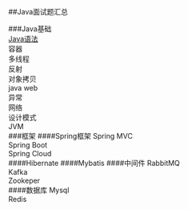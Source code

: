 ##Java面试题汇总

###Java基础  
[Java语法](basices/grammar.md)  
容器  
多线程  
反射  
对象拷贝  
java web  
异常  
网络  
设计模式  
JVM  
###框架
####Spring框架
Spring MVC  
Spring Boot  
Spring Cloud  
####Hibernate
####Mybatis
####中间件
RabbitMQ  
Kafka  
Zookeper  
####数据库
Mysql  
Redis  


[dasg]: file:///basices/grammar.md
